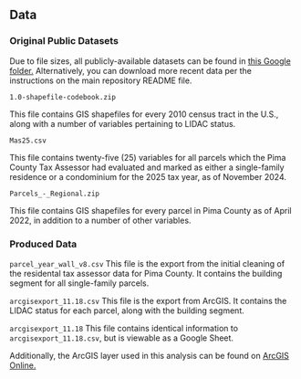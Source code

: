 ## Data

### Original Public Datasets
Due to file sizes, all publicly-available datasets can be found in [this Google folder.](https://drive.google.com/drive/folders/1bReoAVYEhUDYDKfaThQL4yO8DmL75vWn?usp=sharing) Alternatively, you can download more recent data per the instructions on the main repository README file.

`1.0-shapefile-codebook.zip`

This file contains GIS shapefiles for every 2010 census tract in the U.S., along with a number of variables pertaining to LIDAC status.

`Mas25.csv`

This file contains twenty-five (25) variables for all parcels which the Pima County Tax Assessor had evaluated and marked as either a single-family residence or a condominium for the 2025 tax year, as of November 2024. 

`Parcels_-_Regional.zip`

This file contains GIS shapefiles for every parcel in Pima County as of April 2022, in addition to a number of other variables.

### Produced Data

`parcel_year_wall_v8.csv`
This file is the export from the initial cleaning of the residental tax assessor data for Pima County. It contains the building segment for all single-family parcels.

`arcgisexport_11.18.csv`
This file is the export from ArcGIS. It contains the LIDAC status for each parcel, along with the building segment.

`arcgisexport_11.18`
This file contains identical information to `arcgisexport_11.18.csv`, but is viewable as a Google Sheet.

Additionally, the ArcGIS layer used in this analysis can be found on [ArcGIS Online.](https://services1.arcgis.com/Ezk9fcjSUkeadg6u/arcgis/rest/services/Tucson_Single_Family_Home_Characteristics/FeatureServer)


